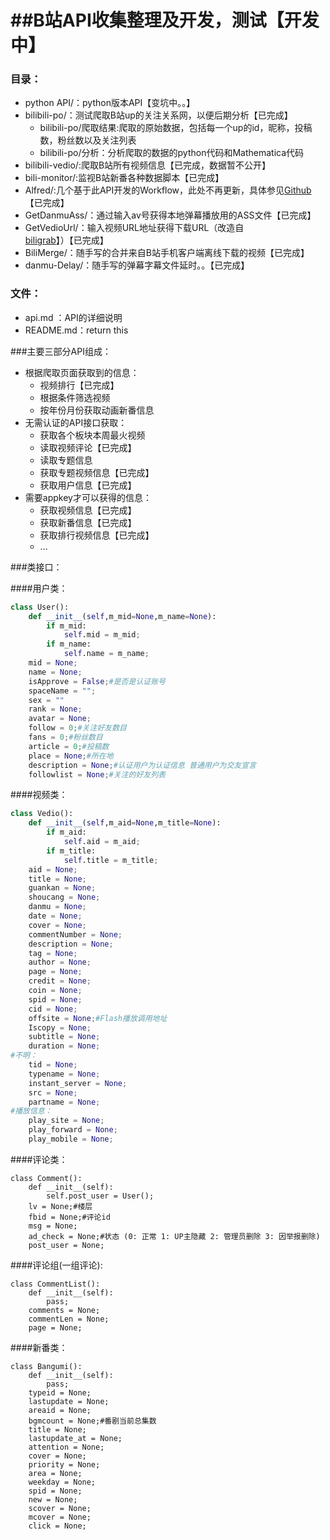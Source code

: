 ##B站API收集整理及开发，测试【开发中】
============

### 目录：
* python API/：python版本API【变坑中。。】
* bilibili-po/：测试爬取B站up的关注关系网，以便后期分析【已完成】
  * bilibili-po/爬取结果:爬取的原始数据，包括每一个up的id，昵称，投稿数，粉丝数以及关注列表
  * bilibili-po/分析：分析爬取的数据的python代码和Mathematica代码
* bilibili-vedio/:爬取B站所有视频信息【已完成，数据暂不公开】
* bili-monitor/:监视B站新番各种数据脚本【已完成】
* Alfred/:几个基于此API开发的Workflow，此处不再更新，具体参见[Github](https://github.com/Vespa314/AlfredWorkFlows)【已完成】
* GetDanmuAss/：通过输入av号获得本地弹幕播放用的ASS文件【已完成】
* GetVedioUrl/：输入视频URL地址获得下载URL（改造自[biligrab](https://github.com/m13253/biligrab-danmaku2ass)】）【已完成】
* BiliMerge/：随手写的合并来自B站手机客户端离线下载的视频【已完成】
* danmu-Delay/：随手写的弹幕字幕文件延时。。【已完成】

### 文件：
* api.md   ：API的详细说明
* README.md：return this

###主要三部分API组成：
* 根据爬取页面获取到的信息：
  * 视频排行【已完成】
  * 根据条件筛选视频
  * 按年份月份获取动画新番信息
* 无需认证的API接口获取：
  * 获取各个板块本周最火视频
  * 读取视频评论【已完成】
  * 读取专题信息
  * 获取专题视频信息【已完成】
  * 获取用户信息【已完成】
* 需要appkey才可以获得的信息：
  * 获取视频信息【已完成】
  * 获取新番信息【已完成】
  * 获取排行视频信息【已完成】
  * ...

###类接口：

####用户类：
```python
class User():
    def __init__(self,m_mid=None,m_name=None):
        if m_mid:
            self.mid = m_mid;
        if m_name:
            self.name = m_name;
    mid = None;
    name = None;
    isApprove = False;#是否是认证账号
    spaceName = "";
    sex = ""
    rank = None;
    avatar = None;
    follow = 0;#关注好友数目
    fans = 0;#粉丝数目
    article = 0;#投稿数
    place = None;#所在地
    description = None;#认证用户为认证信息 普通用户为交友宣言
    followlist = None;#关注的好友列表
```

####视频类：
```python
class Vedio():
    def __init__(self,m_aid=None,m_title=None):
        if m_aid:
            self.aid = m_aid;
        if m_title:
            self.title = m_title;
    aid = None;
    title = None;
    guankan = None;
    shoucang = None;
    danmu = None;
    date = None;
    cover = None;
    commentNumber = None;
    description = None;
    tag = None;
    author = None;
    page = None;
    credit = None;
    coin = None;
    spid = None;
    cid = None;
    offsite = None;#Flash播放调用地址
    Iscopy = None;
    subtitle = None;
    duration = None;
#不明：    
    tid = None;
    typename = None;
    instant_server = None;
    src = None;
    partname = None;
#播放信息：
    play_site = None;
    play_forward = None;
    play_mobile = None;
```

####评论类：
```
class Comment():
    def __init__(self):
        self.post_user = User();
    lv = None;#楼层
    fbid = None;#评论id
    msg = None;
    ad_check = None;#状态 (0: 正常 1: UP主隐藏 2: 管理员删除 3: 因举报删除)
    post_user = None;
```

####评论组(一组评论):
```
class CommentList():
    def __init__(self):
        pass;
    comments = None;
    commentLen = None;
    page = None;
```

####新番类：
```
class Bangumi():
    def __init__(self):
        pass;
    typeid = None;
    lastupdate = None;
    areaid = None;
    bgmcount = None;#番剧当前总集数
    title = None;
    lastupdate_at = None;
    attention = None;
    cover = None;
    priority = None;
    area = None;
    weekday = None;
    spid = None;
    new = None;
    scover = None;
    mcover = None;
    click = None;
```

